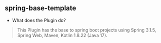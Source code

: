 ## spring-base-template

- What does the Plugin do?
> This Plugin has the base to spring boot projects using Spring 3.1.5, Spring Web, Maven, Kotlin 1.8.22 (Java 17).